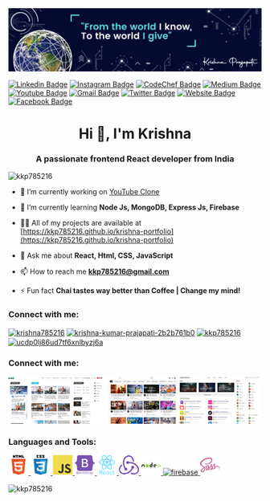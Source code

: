 <img src="https://raw.githubusercontent.com/kkp785216/kkp785216/main/krishna%20cover.png">

[![Linkedin Badge](https://img.shields.io/badge/-LinkedIn-5ce1e6?style=flat-square&logo=Linkedin&logoColor=050a30&link=https://linkedin.com/in/krishna-kumar-prajapati-2b2b761b0/)](https://linkedin.com/in/krishna-kumar-prajapati-2b2b761b0/)
[![Instagram Badge](https://img.shields.io/badge/-Instagram-050a30?style=flat-square&logo=instagram&logoColor=white&link=https://instagram.com/akshat.rastogi.bu__/)](https://instagram.com/akshat.rastogi.bu__)
[![CodeChef Badge](https://img.shields.io/badge/-CodeChef-5ce1e6?style=flat-square&logo=CodeChef&logoColor=050a30&link=https://www.codechef.com/users/akshat_rastogi)](https://www.codechef.com/users/akshat_rastogi)
[![Medium Badge](https://img.shields.io/badge/-Medium-050a30?style=flat-square&logo=Medium&logoColor=white&link=https://medium.com/@akshat28vivek/)](https://medium.com/@akshat28vivek/)
[![Youtube Badge](https://img.shields.io/badge/-YouTube-5ce1e6?style=flat-square&logo=youtube&logoColor=050a30&link=https://www.youtube.com/channel/UCoJGiG5s0jxs0uL8Xfm7OvQ)](https://www.youtube.com/channel/UCoJGiG5s0jxs0uL8Xfm7OvQ)
[![Gmail Badge](https://img.shields.io/badge/-Gmail-050a30?style=flat-square&logo=Gmail&logoColor=white&link=mailto:akshat28vivek@gmail.com)](mailto:akshat28vivek@gmail.com)
[![Twitter Badge](https://img.shields.io/badge/-Twitter-5ce1e6?style=flat-square&logo=twitter&logoColor=050a30&link=https://twitter.com/akshatrasogi)](https://twitter.com/akshatrasogi)
[![Website Badge](https://img.shields.io/badge/-Website-050a30?style=flat-square&logo=vercel&logoColor=white&link=https://akshatrastogi.in/#/)](https://akshatrastogi.in/#/)
[![Facebook Badge](https://img.shields.io/badge/-Facebook-5ce1e6?style=flat-square&logo=facebook&logoColor=050a30&link=https://fb.com/programmarakshat)](https://fb.com/programmarakshat)

<h1 align="center">Hi 👋, I'm Krishna</h1>
<h3 align="center">A passionate frontend React developer from India</h3>

<p align="left"> <img src="https://komarev.com/ghpvc/?username=kkp785216&label=Profile%20views&color=0e75b6&style=flat" alt="kkp785216" /> </p>

- 🔭 I’m currently working on [YouTube Clone](https://github.com/kkp785216/youtube-clone)

- 🌱 I’m currently learning **Node Js, MongoDB, Express Js, Firebase**

- 👨‍💻 All of my projects are available at [https://kkp785216.github.io/krishna-portfolio](https://kkp785216.github.io/krishna-portfolio)

- 💬 Ask me about **React, Html, CSS, JavaScript**

- 📫 How to reach me **kkp785216@gmail.com**

- ⚡ Fun fact **Chai tastes way better than Coffee | Change my mind!**

<h3 align="left">Connect with me:</h3>
<p align="left">
<a href="https://twitter.com/krishna785216" target="blank"><img align="center" src="https://raw.githubusercontent.com/rahuldkjain/github-profile-readme-generator/master/src/images/icons/Social/twitter.svg" alt="krishna785216" height="30" width="40" /></a>
<a href="https://linkedin.com/in/krishna-kumar-prajapati-2b2b761b0" target="blank"><img align="center" src="https://raw.githubusercontent.com/rahuldkjain/github-profile-readme-generator/master/src/images/icons/Social/linked-in-alt.svg" alt="krishna-kumar-prajapati-2b2b761b0" height="30" width="40" /></a>
<a href="https://fb.com/kkp785216" target="blank"><img align="center" src="https://raw.githubusercontent.com/rahuldkjain/github-profile-readme-generator/master/src/images/icons/Social/facebook.svg" alt="kkp785216" height="30" width="40" /></a>
<a href="https://www.youtube.com/c/ucdp0lj86ud7tf6xnlbyzj6a" target="blank"><img align="center" src="https://raw.githubusercontent.com/rahuldkjain/github-profile-readme-generator/master/src/images/icons/Social/youtube.svg" alt="ucdp0lj86ud7tf6xnlbyzj6a" height="30" width="40" /></a>
</p>

<h3 align="left">Connect with me:</h3>
<p style="display:flex">
  <a href="https://github.com/kkp785216/gym-react">
        <img width=405 src="https://raw.githubusercontent.com/kkp785216/kkp785216/main/projects/gym-react.png" />
    </a>
    <a href="https://github.com/kkp785216/youtube-clone">
        <img width=405 src="https://raw.githubusercontent.com/kkp785216/kkp785216/main/projects/youtube%20clone.png" />
    </a>
    <a href="https://github.com/kkp785216/android-store">
        <img width=405 src="https://raw.githubusercontent.com/kkp785216/kkp785216/main/projects/android%20store.png" />
    </a>
</p>

<h3 align="left">Languages and Tools:</h3>
<p align="left">
  <a href="https://www.w3.org/html/" target="_blank" rel="noreferrer"> 
    <img src="https://raw.githubusercontent.com/devicons/devicon/master/icons/html5/html5-original-wordmark.svg" alt="html5" width="40" height="40"/> 
  </a>
  <a href="https://www.w3schools.com/css/" target="_blank" rel="noreferrer">
    <img src="https://raw.githubusercontent.com/devicons/devicon/master/icons/css3/css3-original-wordmark.svg" alt="css3" width="40" height="40"/>
  </a>
  <a href="https://developer.mozilla.org/en-US/docs/Web/JavaScript" target="_blank" rel="noreferrer"> 
    <img src="https://raw.githubusercontent.com/devicons/devicon/master/icons/javascript/javascript-original.svg" alt="javascript" width="40" height="40"/> 
  </a>
  <a href="https://getbootstrap.com" target="_blank" rel="noreferrer">
    <img src="https://raw.githubusercontent.com/devicons/devicon/master/icons/bootstrap/bootstrap-plain-wordmark.svg" alt="bootstrap" width="40" height="40"/> 
  </a>
  <a href="https://reactjs.org/" target="_blank" rel="noreferrer"> 
    <img src="https://raw.githubusercontent.com/devicons/devicon/master/icons/react/react-original-wordmark.svg" alt="react" width="40" height="40"/> 
  </a>
  <a href="https://redux.js.org" target="_blank" rel="noreferrer"> 
    <img src="https://raw.githubusercontent.com/devicons/devicon/master/icons/redux/redux-original.svg" alt="redux" width="40" height="40"/> 
  </a>
  <a href="https://nodejs.org" target="_blank" rel="noreferrer"> 
    <img src="https://raw.githubusercontent.com/devicons/devicon/master/icons/nodejs/nodejs-original-wordmark.svg" alt="nodejs" width="40" height="40"/> 
  </a>
  <a href="https://firebase.google.com/" target="_blank" rel="noreferrer">
    <img src="https://www.vectorlogo.zone/logos/firebase/firebase-icon.svg" alt="firebase" width="40" height="40"/>
  </a>
  <a href="https://sass-lang.com" target="_blank" rel="noreferrer"> 
    <img src="https://raw.githubusercontent.com/devicons/devicon/master/icons/sass/sass-original.svg" alt="sass" width="40" height="40"/> 
  </a> 
</p>

<p>
  <img align="center" src="https://github-readme-stats.vercel.app/api/top-langs?username=kkp785216&show_icons=true&locale=en&layout=compact" alt="kkp785216" />
</p>

